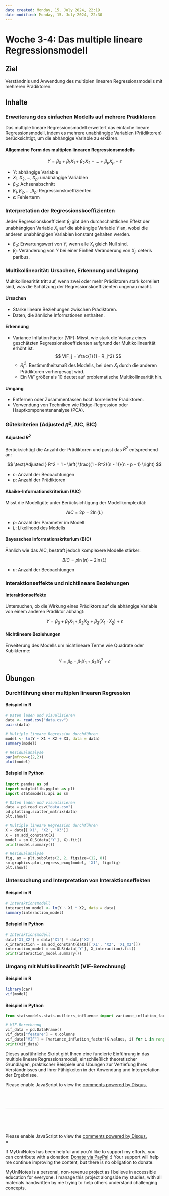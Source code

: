 ```yaml
---
date created: Monday, 15. July 2024, 22:19
date modified: Monday, 15. July 2024, 22:30
---
```


# Woche 3-4: Das multiple lineare Regressionsmodell

## Ziel

Verständnis und Anwendung des multiplen linearen Regressionsmodells mit mehreren Prädiktoren.

## Inhalte

### Erweiterung des einfachen Modells auf mehrere Prädiktoren

Das multiple lineare Regressionsmodell erweitert das einfache lineare Regressionsmodell, indem es mehrere unabhängige Variablen (Prädiktoren) berücksichtigt, um die abhängige Variable zu erklären.

#### Allgemeine Form des multiplen linearen Regressionsmodells

$$
Y = \beta_0 + \beta_1 X_1 + \beta_2 X_2 + \ldots + \beta_p X_p + \epsilon
$$

- $Y$: abhängige Variable
- $X_1, X_2, \ldots, X_p$: unabhängige Variablen
- $\beta_0$: Achsenabschnitt
- $\beta_1, \beta_2, \ldots, \beta_p$: Regressionskoeffizienten
- $\epsilon$: Fehlerterm

### Interpretation der Regressionskoeffizienten

Jeder Regressionskoeffizient $\beta_j$ gibt den durchschnittlichen Effekt der unabhängigen Variable $X_j$ auf die abhängige Variable $Y$ an, wobei die anderen unabhängigen Variablen konstant gehalten werden.

- $\beta_0$: Erwartungswert von $Y$, wenn alle $X_j$ gleich Null sind.
- $\beta_j$: Veränderung von $Y$ bei einer Einheit Veränderung von $X_j$, ceteris paribus.

### Multikollinearität: Ursachen, Erkennung und Umgang

Multikollinearität tritt auf, wenn zwei oder mehr Prädiktoren stark korreliert sind, was die Schätzung der Regressionskoeffizienten ungenau macht.

#### Ursachen

- Starke lineare Beziehungen zwischen Prädiktoren.
- Daten, die ähnliche Informationen enthalten.

#### Erkennung

- Variance Inflation Factor (VIF): Misst, wie stark die Varianz eines geschätzten Regressionskoeffizienten aufgrund der Multikollinearität erhöht ist.
  $$
  VIF_j = \frac{1}{1 - R_j^2}
  $$
  - $R_j^2$: Bestimmtheitsmaß des Modells, bei dem $X_j$ durch die anderen Prädiktoren vorhergesagt wird.
  - Ein $VIF$ größer als 10 deutet auf problematische Multikollinearität hin.

#### Umgang

- Entfernen oder Zusammenfassen hoch korrelierter Prädiktoren.
- Verwendung von Techniken wie Ridge-Regression oder Hauptkomponentenanalyse (PCA).

### Gütekriterien (Adjusted $R^2$, AIC, BIC)

#### Adjusted $R^2$

Berücksichtigt die Anzahl der Prädiktoren und passt das $R^2$ entsprechend an:

$$
\text{Adjusted } R^2 = 1 - \left( \frac{(1 - R^2)(n - 1)}{n - p - 1} \right)
$$

- $n$: Anzahl der Beobachtungen
- $p$: Anzahl der Prädiktoren

#### Akaike-Informationskriterium (AIC)

Misst die Modellgüte unter Berücksichtigung der Modellkomplexität:

$$
AIC = 2p - 2\ln(L)
$$

- $p$: Anzahl der Parameter im Modell
- $L$: Likelihood des Modells

#### Bayessches Informationskriterium (BIC)

Ähnlich wie das AIC, bestraft jedoch komplexere Modelle stärker:

$$
BIC = p\ln(n) - 2\ln(L)
$$

- $n$: Anzahl der Beobachtungen

### Interaktionseffekte und nichtlineare Beziehungen

#### Interaktionseffekte

Untersuchen, ob die Wirkung eines Prädiktors auf die abhängige Variable von einem anderen Prädiktor abhängt:

$$
Y = \beta_0 + \beta_1 X_1 + \beta_2 X_2 + \beta_3 (X_1 \cdot X_2) + \epsilon
$$

#### Nichtlineare Beziehungen

Erweiterung des Modells um nichtlineare Terme wie Quadrate oder Kubikterme:

$$
Y = \beta_0 + \beta_1 X_1 + \beta_2 X_1^2 + \epsilon
$$

## Übungen

### Durchführung einer multiplen linearen Regression

#### Beispiel in R

```r
# Daten laden und visualisieren
data <- read.csv("data.csv")
pairs(data)

# Multiple lineare Regression durchführen
model <- lm(Y ~ X1 + X2 + X3, data = data)
summary(model)

# Residualanalyse
par(mfrow=c(2,2))
plot(model)
```

#### Beispiel in Python

```python
import pandas as pd
import matplotlib.pyplot as plt
import statsmodels.api as sm

# Daten laden und visualisieren
data = pd.read_csv("data.csv")
pd.plotting.scatter_matrix(data)
plt.show()

# Multiple lineare Regression durchführen
X = data[['X1', 'X2', 'X3']]
X = sm.add_constant(X)
model = sm.OLS(data['Y'], X).fit()
print(model.summary())

# Residualanalyse
fig, ax = plt.subplots(2, 2, figsize=(12, 8))
sm.graphics.plot_regress_exog(model, 'X1', fig=fig)
plt.show()
```

### Untersuchung und Interpretation von Interaktionseffekten

#### Beispiel in R

```r
# Interaktionsmodell
interaction_model <- lm(Y ~ X1 * X2, data = data)
summary(interaction_model)
```

#### Beispiel in Python

```python
# Interaktionsmodell
data['X1_X2'] = data['X1'] * data['X2']
X_interaction = sm.add_constant(data[['X1', 'X2', 'X1_X2']])
interaction_model = sm.OLS(data['Y'], X_interaction).fit()
print(interaction_model.summary())
```

### Umgang mit Multikollinearität (VIF-Berechnung)

#### Beispiel in R

```r
library(car)
vif(model)
```

#### Beispiel in Python

```python
from statsmodels.stats.outliers_influence import variance_inflation_factor

# VIF-Berechnung
vif_data = pd.DataFrame()
vif_data["feature"] = X.columns
vif_data["VIF"] = [variance_inflation_factor(X.values, i) for i in range(X.shape[1])]
print(vif_data)
```

Dieses ausführliche Skript gibt Ihnen eine fundierte Einführung in das multiple lineare Regressionsmodell, einschließlich theoretischer Grundlagen, praktischer Beispiele und Übungen zur Vertiefung Ihres Verständnisses und Ihrer Fähigkeiten in der Anwendung und Interpretation der Ergebnisse.

<!-- DISQUS SCRIPT COMMENT START -->

<!-- DISQUS RECOMMENDATION START -->

<div id="disqus_recommendations"></div>

<script> 
(function() { // REQUIRED CONFIGURATION VARIABLE: EDIT THE SHORTNAME BELOW
var d = document, s = d.createElement('script'); // IMPORTANT: Replace EXAMPLE with your forum shortname!
s.src = 'https://myuninotes.disqus.com/recommendations.js'; s.setAttribute('data-timestamp', +new Date());
(d.head || d.body).appendChild(s);
})();
</script>
<noscript>
Please enable JavaScript to view the 
<a href="https://disqus.com/?ref_noscript" rel="nofollow">
comments powered by Disqus.
</a>
</noscript>

<!-- DISQUS RECOMMENDATION END -->

<hr style="border: none; height: 2px; background: linear-gradient(to right, #f0f0f0, #ccc, #f0f0f0); margin-top: 4rem; margin-bottom: 5rem;">
<div id="disqus_thread"></div>
<script>
    /**
    *  RECOMMENDED CONFIGURATION VARIABLES: EDIT AND UNCOMMENT THE SECTION BELOW TO INSERT DYNAMIC VALUES FROM YOUR PLATFORM OR CMS.
    *  LEARN WHY DEFINING THESE VARIABLES IS IMPORTANT: https://disqus.com/admin/universalcode/#configuration-variables    */
    /*
    var disqus_config = function () {
    this.page.url = PAGE_URL;  // Replace PAGE_URL with your page's canonical URL variable
    this.page.identifier = PAGE_IDENTIFIER; // Replace PAGE_IDENTIFIER with your page's unique identifier variable
    };
    */
    (function() { // DON'T EDIT BELOW THIS LINE
    var d = document, s = d.createElement('script');
    s.src = 'https://myuninotes.disqus.com/embed.js';
    s.setAttribute('data-timestamp', +new Date());
    (d.head || d.body).appendChild(s);
    })();
</script>
<noscript>Please enable JavaScript to view the <a href="https://disqus.com/?ref_noscript">comments powered by Disqus.</a></noscript>

<!-- DISQUS SCRIPT COMMENT END -->

<!-- Modal START -->
<div id="myModal" class="modal">
  <div class="modal-content">
    <span id="closeModal" class="close">&times;</span>
    <p class="modal-text">
      If MyUniNotes has been helpful and you’d like to support my efforts, <span class="modal-highlight"> you can contribute with a donation: <a class="modal-dono-link" href="https://paypal.me/myuninotes4u">Donate via PayPal</a> :) </span> Your support will help me continue improving the content, but there is no obligation to donate.
    </p>
    <p class="modal-text">
      <span class="modal-highlight">MyUniNotes is a personal, non-revenue project as I believe in accessible education for everyone.</span> I manage this project alongside my studies, with all materials handwritten by me trying to help others understand challenging concepts.
    </p>
  </div>
</div>

<script>
  // JavaScript to display the modal on page load
  document.addEventListener('DOMContentLoaded', function() {
    // Generate a random number between 1 and 1
    // Wanted it to load with a adjustable probability for every page load but did not work, as DOM is loaded only once. Therefore now loading it every time website is visited and DOM is loaded.
    const randomNumber = Math.floor(Math.random() * 1) + 1; 
    // console.log(randomNumber)
    if (randomNumber === 1) {
      setTimeout(function() {
        const modal = document.getElementById('myModal');
        if (modal) {
          modal.classList.add('show');
        }
      }, 1000); // Adjust the delay as needed

      const closeModal = document.getElementById('closeModal');
      if (closeModal) {
        closeModal.addEventListener('click', function() {
          const modal = document.getElementById('myModal');
          if (modal) {
            modal.classList.remove('show');
          }
        });
      }
    } else {
      // Ensure the modal is hidden if the random number is not 1
      const modal = document.getElementById('myModal');
      if (modal) {
        modal.style.display = 'none';
      }
    }
  });
</script>
<!-- Modal END -->
